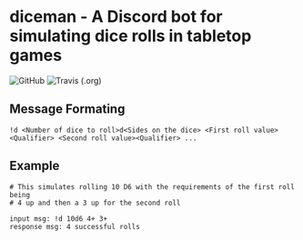 # diceman - A Discord bot for simulating dice rolls in tabletop games

![GitHub](https://img.shields.io/github/license/martinak1/diceman) ![Travis (.org)](https://img.shields.io/travis/martinak1/diceman)

<!--Add gif of IO-->

## Message Formating

    !d <Number of dice to roll>d<Sides on the dice> <First roll value><Qualifier> <Second roll value><Qualifier> ...

## Example

    # This simulates rolling 10 D6 with the requirements of the first roll being 
    # 4 up and then a 3 up for the second roll

    input msg: !d 10d6 4+ 3+  
    response msg: 4 successful rolls